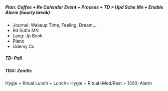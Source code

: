 ##### Plan: Coffee + Rv Calendar Event + Process + TD > Upd Sche Mn + Enable Alarm (hourly break)
+ Journal: Wakeup Time, Feeling, Dream,...
+ Rd Sutta MN 
+ Lang: Jp Book
+ Piano
+ Udemy Cs
##### TD: Pali
##### 1155: Zenith:
Hygie + Ritual Lunch + Lunch> Hygie + Ritual>Med/Rest > 1300: Alarm
